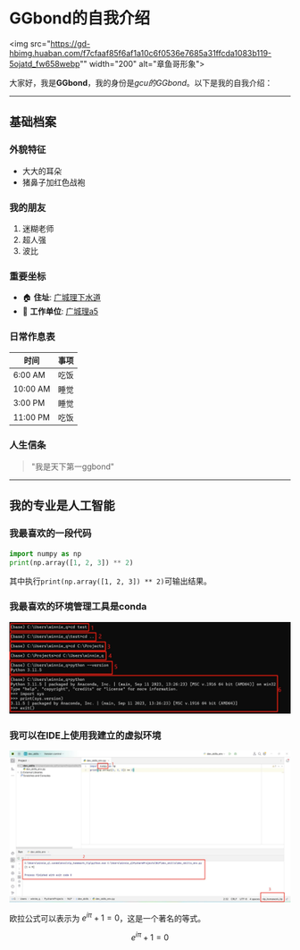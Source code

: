 # GGbond的自我介绍

<img src="https://gd-hbimg.huaban.com/f7cfaaf85f6af1a10c6f0536e7685a31ffcda1083b119-5ojatd_fw658webp"" width="200" alt="章鱼哥形象">

大家好，我是**GGbond**，我的身份是*gcu的GGbond*。以下是我的自我介绍：

---

## 基础档案 

### 外貌特征 
- 大大的耳朵
- 猪鼻子加红色战袍

### 我的朋友
1. 迷糊老师
2. 超人强
3. 波比

### 重要坐标
- 🏠 **住址**: [广城理下水道](https://baike.baidu.com/item/%E6%AF%94%E5%A5%87%E5%A0%A1/8275168) 
- 🏢 **工作单位**: [广城理a5](https://baike.baidu.com/item/%E8%9F%B9%E5%A0%A1%E7%8E%8B/8043124)

### 日常作息表
| 时间       | 事项 |
|------------|----|
| 6:00 AM    | 吃饭 |
| 10:00 AM   | 睡觉 |
| 3:00 PM    | 睡觉 |
| 11:00 PM   | 吃饭 |

### 人生信条
> "我是天下第一ggbond"
---

## 我的专业是人工智能
### 我最喜欢的一段代码

```python
import numpy as np
print(np.array([1, 2, 3]) ** 2)
```
其中执行`print(np.array([1, 2, 3]) ** 2)`可输出结果。

### 我最喜欢的环境管理工具是conda
<img src="https://raw.githubusercontent.com/Winnie-Qi/dev_skills/main/images/pic1.jpg" width="800" alt="截图一">

### 我可以在IDE上使用我建立的虚拟环境
<img src="https://raw.githubusercontent.com/Winnie-Qi/dev_skills/main/images/pic2.jpg" width="800" alt="截图二">

欧拉公式可以表示为 $e^{i\pi} + 1 = 0$，这是一个著名的等式。

$$
e^{i\pi} + 1 = 0
$$
